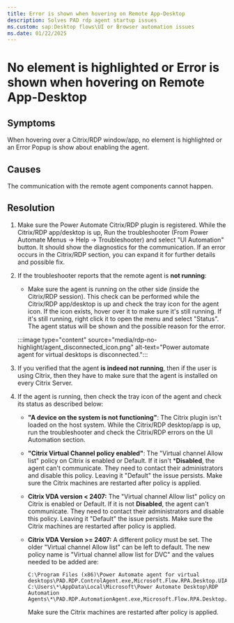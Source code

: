 ```yaml
---
title: Error is shown when hovering on Remote App-Desktop
description: Solves PAD rdp agent startup issues
ms.custom: sap:Desktop flows\UI or Browser automation issues
ms.date: 01/22/2025
---
```


# No element is highlighted or Error is shown when hovering on Remote App-Desktop

## Symptoms

When hovering over a Citrix/RDP window/app, no element is highlighted or an Error Popup is show about enabling the agent.

## Causes

The communication with the remote agent components cannot happen.

## Resolution

1. Make sure the Power Automate Citrix/RDP plugin is registered. While the Citrix/RDP app/desktop is up, Run the troubleshooter (From Power Automate Menus -> Help -> Troubleshooter) and select "UI Automation" button. It should show the diagnostics for the communication. If an error occurs in the Citrix/RDP section, you can expand it for further details and possible fix.
2. If the troubleshooter reports that the remote agent is **not running**:  
   - Make sure the agent is running on the other side (inside the  Citrix/RDP session). This check can be performed while the Citrix/RDP app/desktop is up and check the tray icon for the agent icon. If the icon exists, hover over it to make sure it's still running. If it's still running, right click it to open the menu and select "Status". The agent status will be shown and the possible reason for the error.

   :::image type="content" source="media/rdp-no-highlight/agent_disconnected_icon.png" alt-text="Power automate agent for virtual desktops is disconnected.":::

3. If you verified that the agent **is indeed not running**, then if the user is using Citrix, then they have to make sure that the agent is installed on every Citrix Server.

4. If the agent is running, then check the tray icon of the agent and check its status as described below:
   - **"A device on the system is not functioning"**: The Citrix plugin isn't loaded on the host system. While the Citrix/RDP desktop/app is up, run the troubleshooter and check the Citrix/RDP errors on the UI Automation section.
   - **"Citrix Virtual Channel policy enabled"**: The "Virtual channel Allow list" policy on Citrix is enabled or Default. If it isn't ***Disabled**, the agent can't communicate. They need to contact their administrators and disable this policy. Leaving it "Default" the issue persists. Make sure the Citrix machines are restarted after policy is applied.
   - **Citrix VDA version < 2407:** The "Virtual channel Allow list" policy on Citrix is enabled or Default. If it is not **Disabled**, the agent can't communicate. They need to contact their administrators and disable this policy. Leaving it "Default" the issue persists. Make sure the Citrix machines are restarted after policy is applied.
   - **Citrix VDA Version >= 2407:** A different policy must be set. The older "Virtual channel Allow list" can be left to default. The new policy name is "Virtual channel allow list for DVC" and the values needed to be added are:

       ```
       C:\Program Files (x86)\Power Automate agent for virtual desktops\PAD.RDP.ControlAgent.exe,Microsoft.Flow.RPA.Desktop.UIAutomation.RDP.DVC.Plugin,PAD\CONTROL  
       C:\Users\*\AppData\Local\Microsoft\Power Automate Desktop\RDP Automation Agents\*\PAD.RDP.AutomationAgent.exe,Microsoft.Flow.RPA.Desktop.UIAutomation.RDP.DVC.Plugin,PAD\UIA
       ```
        Make sure the Citrix machines are restarted after policy is applied.

